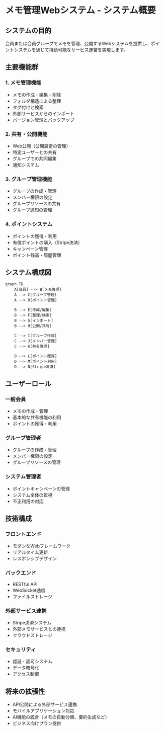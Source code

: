 # メモ管理Webシステム - システム概要

## システムの目的
会員または会員グループでメモを管理、公開するWebシステムを提供し、ポイントシステムを通じて持続可能なサービス運営を実現します。

## 主要機能群

### 1. メモ管理機能
- メモの作成・編集・削除
- フォルダ構造による整理
- タグ付けと検索
- 外部サービスからのインポート
- バージョン管理とバックアップ

### 2. 共有・公開機能
- Web公開（公開設定の管理）
- 特定ユーザーとの共有
- グループでの共同編集
- 通知システム

### 3. グループ管理機能
- グループの作成・管理
- メンバー権限の設定
- グループリソースの共有
- グループ通知の管理

### 4. ポイントシステム
- ポイントの獲得・利用
- 有償ポイントの購入（Stripe決済）
- キャンペーン管理
- ポイント残高・履歴管理

## システム構成図
```mermaid
graph TD
    A[会員] --> B[メモ管理]
    A --> C[グループ管理]
    A --> D[ポイント管理]
    
    B --> E[作成/編集]
    B --> F[整理/検索]
    B --> G[インポート]
    B --> H[公開/共有]
    
    C --> I[グループ作成]
    C --> J[メンバー管理]
    C --> K[共有管理]
    
    D --> L[ポイント獲得]
    D --> M[ポイント利用]
    D --> N[Stripe決済]
```

## ユーザーロール

### 一般会員
- メモの作成・管理
- 基本的な共有機能の利用
- ポイントの獲得・利用

### グループ管理者
- グループの作成・管理
- メンバー権限の設定
- グループリソースの管理

### システム管理者
- ポイントキャンペーンの管理
- システム全体の監視
- 不正利用の対応

## 技術構成

### フロントエンド
- モダンなWebフレームワーク
- リアルタイム更新
- レスポンシブデザイン

### バックエンド
- RESTful API
- WebSocket通信
- ファイルストレージ

### 外部サービス連携
- Stripe決済システム
- 外部メモサービスとの連携
- クラウドストレージ

### セキュリティ
- 認証・認可システム
- データ暗号化
- アクセス制御

## 将来の拡張性
- API公開による外部サービス連携
- モバイルアプリケーション対応
- AI機能の統合（メモの自動分類、要約生成など）
- ビジネス向けプラン提供
